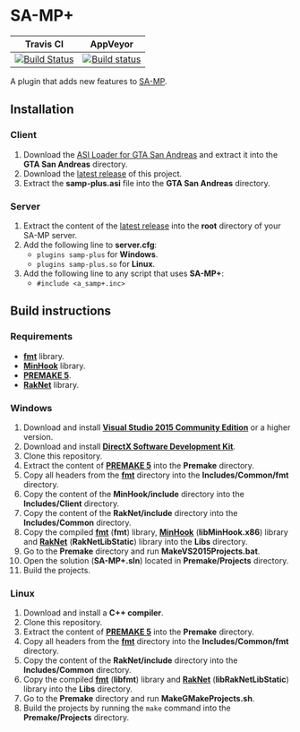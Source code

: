 # SA-MP+

| Travis CI | AppVeyor |
| ------------- | ------------- |
| [![Build Status](https://travis-ci.org/WopsS/SA-MP-Plus.svg?branch=master)](https://travis-ci.org/WopsS/SA-MP-Plus) | [![Build status](https://ci.appveyor.com/api/projects/status/y9m6maygl4i6ldt0/branch/master?svg=true)](https://ci.appveyor.com/project/WopsS/sa-mp-plus/branch/master) |

A plugin that adds new features to [SA-MP](http://www.sa-mp.com).

## Installation

### Client

1. Download the [ASI Loader for GTA San Andreas](http://www.gtagarage.com/mods/show.php?id=8321) and extract it into the **GTA San Andreas** directory.
2. Download the [latest release](https://github.com/WopsS/SA-MP-Plus/releases/latest) of this project.
3. Extract the **samp-plus.asi** file into the **GTA San Andreas** directory.

### Server

1. Extract the content of the [latest release](https://github.com/WopsS/SA-MP-Plus/releases/latest) into the **root** directory of your SA-MP server.
2. Add the following line to **server.cfg**:
    * `plugins samp-plus` for **Windows**.
    * `plugins samp-plus.so` for **Linux**.
3. Add the following line to any script that uses **SA-MP+**:
    * `#include <a_samp+.inc>`

## Build instructions

### Requirements

* **[fmt](https://github.com/fmtlib/fmt)** library.
* **[MinHook](https://github.com/TsudaKageyu/minhook)** library.
* **[PREMAKE 5](https://github.com/premake/premake-core/releases)**.
* **[RakNet](https://github.com/WopsS/RakNet)** library.

### Windows

1. Download and install **[Visual Studio 2015 Community Edition](https://www.visualstudio.com/)** or a higher version.
2. Download and install **[DirectX Software Development Kit](https://www.microsoft.com/en-us/download/details.aspx?id=6812)**.
3. Clone this repository.
4. Extract the content of **[PREMAKE 5](https://github.com/premake/premake-core/releases)** into the **Premake** directory.
5. Copy all headers from the **[fmt](https://github.com/fmtlib/fmt/tree/master/fmt)** directory into the **Includes/Common/fmt** directory.
6. Copy the content of the **MinHook/include** directory into the **Includes/Client** directory.
7. Copy the content of the **RakNet/include** directory into the **Includes/Common** directory.
8. Copy the compiled **[fmt](https://github.com/fmtlib/fmt)** (**fmt**) library, **[MinHook](https://github.com/TsudaKageyu/minhook)** (**libMinHook.x86**) library and **[RakNet](https://github.com/WopsS/RakNet)** (**RakNetLibStatic**) library into the **Libs** directory.
9. Go to the **Premake** directory and run **MakeVS2015Projects.bat**.
10. Open the solution (**SA-MP+.sln**) located in **Premake/Projects** directory.
11. Build the projects.

### Linux

1. Download and install a **C++ compiler**.
2. Clone this repository.
3. Extract the content of **[PREMAKE 5](https://github.com/premake/premake-core/releases)** into the **Premake** directory.
4. Copy all headers from the **[fmt](https://github.com/fmtlib/fmt/tree/master/fmt)** directory into the **Includes/Common/fmt** directory.
5. Copy the content of the **RakNet/include** directory into the **Includes/Common** directory.
6. Copy the compiled **[fmt](https://github.com/fmtlib/fmt)** (**libfmt**) library and **[RakNet](https://github.com/WopsS/RakNet)** (**libRakNetLibStatic**) library into the **Libs** directory.
7. Go to the **Premake** directory and run **MakeGMakeProjects.sh**.
8. Build the projects by running the `make` command into the **Premake/Projects** directory.